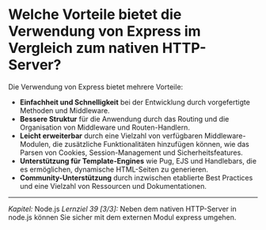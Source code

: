 # Welche Vorteile bietet die Verwendung von Express im Vergleich zum nativen HTTP-Server?

Die Verwendung von Express bietet mehrere Vorteile:
  - **Einfachheit und Schnelligkeit** bei der Entwicklung durch vorgefertigte Methoden und Middleware.
  - **Bessere Struktur** für die Anwendung durch das Routing und die Organisation von Middleware und Routen-Handlern.
  - **Leicht erweiterbar** durch eine Vielzahl von verfügbaren Middleware-Modulen, die zusätzliche Funktionalitäten hinzufügen können, wie das Parsen von Cookies, Session-Management und Sicherheitsfeatures.
  - **Unterstützung für Template-Engines** wie Pug, EJS und Handlebars, die es ermöglichen, dynamische HTML-Seiten zu generieren.
  - **Community-Unterstützung** durch inzwischen etablierte Best Practices und eine Vielzahl von Ressourcen und Dokumentationen.

---

_Kapitel:_ Node.js
_Lernziel 39 \[3/3\]:_ Neben dem nativen HTTP-Server in node.js können Sie sicher mit dem externen Modul express umgehen.
